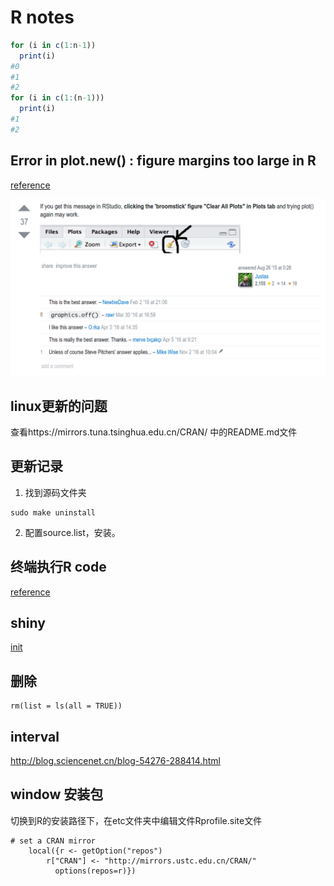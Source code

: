 # R notes

```R
for (i in c(1:n-1))
  print(i)
#0
#1
#2
for (i in c(1:(n-1)))
  print(i)
#1
#2
```

## Error in plot.new() : figure margins too large in R

[reference](http://stackoverflow.com/questions/12766166/error-in-plot-new-figure-margins-too-large-in-r)

![](error_too_large_for_figure.png)


## linux更新的问题

查看https://mirrors.tuna.tsinghua.edu.cn/CRAN/ 中的README.md文件

## 更新记录
1. 找到源码文件夹
```{r}
sudo make uninstall
```
2. 配置source.list，安装。

## 终端执行R code

[reference](https://stackoverflow.com/questions/18306362/run-r-script-from-command-line)

## shiny

[init](https://github.com/rstudio/shiny-server/issues/153)

## 删除
```
rm(list = ls(all = TRUE))
```

## interval
http://blog.sciencenet.cn/blog-54276-288414.html

## window 安装包
切换到R的安装路径下，在etc文件夹中编辑文件Rprofile.site文件

```
# set a CRAN mirror
    local({r <- getOption("repos")
		r["CRAN"] <- "http://mirrors.ustc.edu.cn/CRAN/"
          options(repos=r)}) 
```
